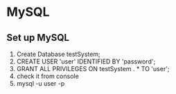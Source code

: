 # MySQL

## Set up MySQL
1) Create Database testSystem;
2) CREATE USER 'user' IDENTIFIED BY 'password';
3) GRANT ALL PRIVILEGES ON testSystem . * TO 'user';
4) check it from console
5) mysql -u user -p